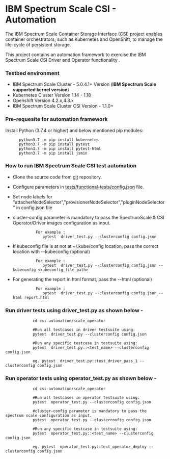 # IBM Spectrum Scale CSI - Automation

The IBM Spectrum Scale Container Storage Interface (CSI) project enables container orchestrators, such as Kubernetes and OpenShift, to manage the life-cycle of persistent storage.

This project contains an automation framework to exercise the IBM Spectrum Scale CSI Driver and Operator functionality .


### Testbed environment 

- IBM Spectrum Scale Cluster - 5.0.4.1+ Version  (**IBM Spectrum Scale supported kernel version**)
- Kubernetes Cluster Version 1.14 - 1.18
- Openshift Version 4.2.x,4.3.x
- IBM Spectrum Scale Cluster CSI Version - 1.1.0+

### Pre-requesite for automation framework

Install Python (3.7.4 or higher) and below mentioned pip modules:

  ``` 
        python3.7 -m pip install kubernetes
        python3.7 -m pip install pytest
        python3.7 -m pip install pytest-html
        python3.7 -m pip install jsmin
  ```
       

### How to run IBM Spectrum Scale CSI test automation
- Clone the source code from [git](https://github.com/IBM/ibm-spectrum-scale-csi/) repository.

- Configure parameters in [tests/functional-tests/config.json](https://github.com/IBM/ibm-spectrum-scale-csi/blob/dev/tests/functional-tests/config.json) file. 

- Set node labels for "attacherNodeSelector","provisionerNodeSelector","pluginNodeSelector" in config.json file


- cluster-config parameter is mandatory to pass the SpectrumScale & CSI Operator/Driver images configuration as input.

                For example :
                   pytest  driver_test.py --clusterconfig config.json
                   
- If kubeconfig file is at not at ~/.kube/config location, pass the correct location with --kubeconfig (optional)               
                
                For example :
                   pytest  driver_test.py --clusterconfig config.json --kubeconfig <kubeconfig_file_path>

- For generating the report in html format, pass the --html (optional)               
                
                For example :
                   pytest  driver_test.py --clusterconfig config.json --html report.html
                   
                
### Run driver tests using driver_test.py as shown below -
       
                cd csi-automation/scale_operator

                #Run all testcases in driver testsuite using:
                pytest  driver_test.py --clusterconfig config.json

                #Run any specific testcase in testsuite using:
                pytest  driver_test.py::<test_name> --clusterconfig config.json

                eg. pytest  driver_test.py::test_driver_pass_1 --clusterconfig config.json
                
### Run operator tests using operator_test.py as shown below -
       
                cd csi-automation/scale_operator
                
                #Run all testcases in operator testsuite using:
                pytest  operator_test.py --clusterconfig config.json
                
                #cluster-config parameter is mandatory to pass the spectrum scale configuration as input.
                pytest  operator_test.py --clusterconfig config.json

                #Run any specific testcase in testsuite using:
                pytest  operator_test.py::<test_name> --clusterconfig config.json

                eg. pytest  operator_test.py::test_operator_deploy --clusterconfig config.json

